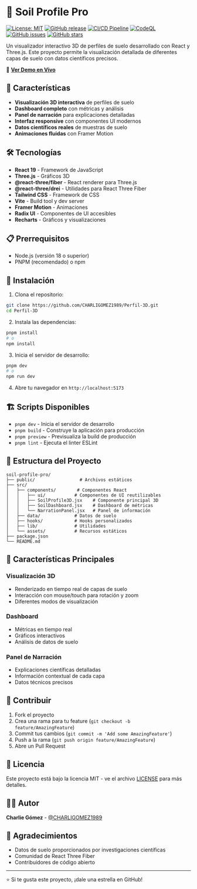 # 🌱 Soil Profile Pro

[![License: MIT](https://img.shields.io/badge/License-MIT-yellow.svg)](https://opensource.org/licenses/MIT)
[![GitHub release](https://img.shields.io/github/release/CHARLIGOMEZ1989/Perfil-3D.svg)](https://github.com/CHARLIGOMEZ1989/Perfil-3D/releases)
[![CI/CD Pipeline](https://github.com/CHARLIGOMEZ1989/Perfil-3D/workflows/CI/CD%20Pipeline/badge.svg)](https://github.com/CHARLIGOMEZ1989/Perfil-3D/actions)
[![CodeQL](https://github.com/CHARLIGOMEZ1989/Perfil-3D/workflows/CodeQL%20Security%20Analysis/badge.svg)](https://github.com/CHARLIGOMEZ1989/Perfil-3D/actions)
[![GitHub issues](https://img.shields.io/github/issues/CHARLIGOMEZ1989/Perfil-3D.svg)](https://github.com/CHARLIGOMEZ1989/Perfil-3D/issues)
[![GitHub stars](https://img.shields.io/github/stars/CHARLIGOMEZ1989/Perfil-3D.svg)](https://github.com/CHARLIGOMEZ1989/Perfil-3D/stargazers)

Un visualizador interactivo 3D de perfiles de suelo desarrollado con React y Three.js. Este proyecto permite la visualización detallada de diferentes capas de suelo con datos científicos precisos.

🚀 **[Ver Demo en Vivo](https://charligomez1989.github.io/Perfil-3D/)**

## 🚀 Características

- **Visualización 3D interactiva** de perfiles de suelo
- **Dashboard completo** con métricas y análisis
- **Panel de narración** para explicaciones detalladas
- **Interfaz responsive** con componentes UI modernos
- **Datos científicos reales** de muestras de suelo
- **Animaciones fluidas** con Framer Motion

## 🛠️ Tecnologías

- **React 19** - Framework de JavaScript
- **Three.js** - Gráficos 3D
- **@react-three/fiber** - React renderer para Three.js
- **@react-three/drei** - Utilidades para React Three Fiber
- **Tailwind CSS** - Framework de CSS
- **Vite** - Build tool y dev server
- **Framer Motion** - Animaciones
- **Radix UI** - Componentes de UI accesibles
- **Recharts** - Gráficos y visualizaciones

## 📋 Prerrequisitos

- Node.js (versión 18 o superior)
- PNPM (recomendado) o npm

## 🔧 Instalación

1. Clona el repositorio:
```bash
git clone https://github.com/CHARLIGOMEZ1989/Perfil-3D.git
cd Perfil-3D
```

2. Instala las dependencias:
```bash
pnpm install
# o
npm install
```

3. Inicia el servidor de desarrollo:
```bash
pnpm dev
# o
npm run dev
```

4. Abre tu navegador en `http://localhost:5173`

## 🏗️ Scripts Disponibles

- `pnpm dev` - Inicia el servidor de desarrollo
- `pnpm build` - Construye la aplicación para producción
- `pnpm preview` - Previsualiza la build de producción
- `pnpm lint` - Ejecuta el linter ESLint

## 📁 Estructura del Proyecto

```
soil-profile-pro/
├── public/                 # Archivos estáticos
├── src/
│   ├── components/        # Componentes React
│   │   ├── ui/           # Componentes de UI reutilizables
│   │   ├── SoilProfile3D.jsx    # Componente principal 3D
│   │   ├── SoilDashboard.jsx    # Dashboard de métricas
│   │   └── NarrationPanel.jsx   # Panel de información
│   ├── data/             # Datos de suelo
│   ├── hooks/            # Hooks personalizados
│   ├── lib/              # Utilidades
│   └── assets/           # Recursos estáticos
├── package.json
└── README.md
```

## 🌟 Características Principales

### Visualización 3D
- Renderizado en tiempo real de capas de suelo
- Interacción con mouse/touch para rotación y zoom
- Diferentes modos de visualización

### Dashboard
- Métricas en tiempo real
- Gráficos interactivos
- Análisis de datos de suelo

### Panel de Narración
- Explicaciones científicas detalladas
- Información contextual de cada capa
- Datos técnicos precisos

## 🤝 Contribuir

1. Fork el proyecto
2. Crea una rama para tu feature (`git checkout -b feature/AmazingFeature`)
3. Commit tus cambios (`git commit -m 'Add some AmazingFeature'`)
4. Push a la rama (`git push origin feature/AmazingFeature`)
5. Abre un Pull Request

## 📝 Licencia

Este proyecto está bajo la licencia MIT - ve el archivo [LICENSE](LICENSE) para más detalles.

## 👨‍💻 Autor

**Charlie Gómez** - [@CHARLIGOMEZ1989](https://github.com/CHARLIGOMEZ1989)

## 🙏 Agradecimientos

- Datos de suelo proporcionados por investigaciones científicas
- Comunidad de React Three Fiber
- Contribuidores de código abierto

---

⭐ Si te gusta este proyecto, ¡dale una estrella en GitHub!
